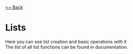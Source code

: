 [<= Back](../)

# Lists

Here you can see list creation and basic operations with it </br>
The list of all list functions can be found in documentation.
